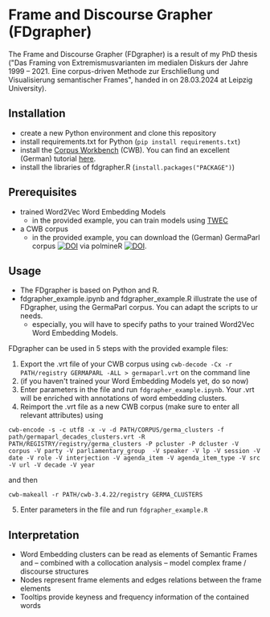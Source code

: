 # Frame and Discourse Grapher (FDgrapher)

The Frame and Discourse Grapher (FDgrapher) is a result of my PhD thesis ("Das Framing von Extremismusvarianten im medialen Diskurs der Jahre 1999 – 2021. Eine corpus-driven Methode zur Erschließung und Visualisierung semantischer Frames", handed in on 28.03.2024 at Leipzig University).

## Installation

* create a new Python environment and clone this repository
* install requirements.txt for Python (`pip install requirements.txt`)
* install the [Corpus Workbench](https://cwb.sourceforge.io) (CWB). You can find an excellent (German) tutorial [here](https://www.bubenhofer.com/korpuslinguistik/kurs/index.php?id=cwb_start.html).
* install the libraries of fdgrapher.R (`install.packages("PACKAGE")`)

## Prerequisites

* trained Word2Vec Word Embedding Models
    * in the provided example, you can train models using [TWEC](https://github.com/valedica/twec) 
* a CWB corpus
    * in the provided example, you can download the (German) GermaParl corpus [![DOI](https://zenodo.org/badge/DOI/10.5281/zenodo.10421773.svg)](https://doi.org/10.5281/zenodo.10421773) via polmineR [![DOI](https://zenodo.org/badge/DOI/10.5281/zenodo.4042093.svg)](https://doi.org/10.5281/zenodo.4042093).

## Usage

* The FDgrapher is based on Python and R.
* fdgrapher_example.ipynb and fdgrapher_example.R illustrate the use of FDgrapher, using the GermaParl corpus. You can adapt the scripts to ur needs.
    * especially, you will have to specify paths to your trained Word2Vec Word Embedding Models.

FDgrapher can be used in 5 steps with the provided example files:

1. Export the .vrt file of your CWB corpus using `cwb-decode -Cx -r PATH/registry GERMAPARL -ALL > germaparl.vrt` on the command line
2. (if you haven't trained your Word Embedding Models yet, do so now)
3. Enter parameters in the file and run `fdgrapher_example.ipynb`. Your .vrt will be enriched with annotations of word embedding clusters.
4. Reimport the .vrt file as a new CWB corpus (make sure to enter all relevant attributes) using
 

`cwb-encode -s -c utf8 -x -v -d PATH/CORPUS/germa_clusters -f path/germaparl_decades_clusters.vrt -R PATH/REGISTRY/registry/germa_clusters -P pcluster -P dcluster -V corpus -V party -V parliamentary_group  -V speaker -V lp -V session -V date -V role -V interjection -V agenda_item -V agenda_item_type -V src -V url -V decade -V year`

and then

`cwb-makeall -r PATH/cwb-3.4.22/registry GERMA_CLUSTERS`

5. Enter parameters in the file and run `fdgrapher_example.R`

## Interpretation

* Word Embedding clusters can be read as elements of Semantic Frames and – combined with a collocation analysis – model complex frame / discourse structures
* Nodes represent frame elements and edges relations between the frame elements
* Tooltips provide keyness and frequency information of the contained words
